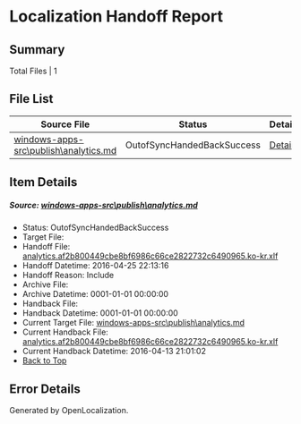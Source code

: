 # <a name='report-top'></a> Localization Handoff Report

## Summary
 Total Files | 1

## File List
 Source File | Status | Details 
 ----------- | ------ | ------- 
 [windows-apps-src\publish\analytics.md](https://github.com/Microsoft/windows-apps/blob/d204af573fdd7cc6c239d7a201ea6e295c061a28/windows-apps-src/publish/analytics.md) | OutofSyncHandedBackSuccess | [Details](#8bd2f6cfcfa36961740dde5738eee7d9b969d7063433)

## Item Details
##### <a name='8bd2f6cfcfa36961740dde5738eee7d9b969d7063433'></a> Source: [windows-apps-src\publish\analytics.md](https://github.com/Microsoft/windows-apps/blob/d204af573fdd7cc6c239d7a201ea6e295c061a28/windows-apps-src/publish/analytics.md)
* Status: OutofSyncHandedBackSuccess
* Target File: 
* Handoff File: [analytics.af2b800449cbe8bf6986c66ce2822732c6490965.ko-kr.xlf](https://github.com/Microsoft/WDG.handoff/blob/183b8a585558d0f9cbb786d77731367b2ac5bb2c/ol-handoff/Microsoft/windows-apps.ko-kr/master/analytics.af2b800449cbe8bf6986c66ce2822732c6490965.ko-kr.xlf)
* Handoff Datetime: 2016-04-25 22:13:16
* Handoff Reason: Include
* Archive File: 
* Archive Datetime: 0001-01-01 00:00:00
* Handback File: 
* Handback Datetime: 0001-01-01 00:00:00
* Current Target File: [windows-apps-src\publish\analytics.md](https://github.com/Microsoft/windows-apps.ko-kr/blob/1fdc882c3a37fa54830124185cb6b2b359017b04/windows-apps-src/publish/analytics.md)
* Current Handback File: [analytics.af2b800449cbe8bf6986c66ce2822732c6490965.ko-kr.xlf](https://github.com/Microsoft/WDG.handback/blob/1d0c8e5a2cec55c8c145ce5ff5509a8fa65bc126/ol-handback/Microsoft/windows-apps.ko-kr/master/analytics.af2b800449cbe8bf6986c66ce2822732c6490965.ko-kr.xlf)
* Current Handback Datetime: 2016-04-13 21:01:02
* [Back to Top](#report-top)


## Error Details

Generated by OpenLocalization.
